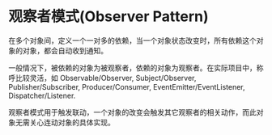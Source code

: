 # 观察者模式(Observer Pattern)

在多个对象间，定义一个一对多的依赖，当一个对象状态改变时，所有依赖这个对象的对象，都会自动收到通知。

一般情况下，被依赖的对象为被观察者，依赖的对象为观察者。在实际项目中，称呼比较灵活，如 Observable/Observer, Subject/Observer, Publisher/Subscriber, Producer/Consumer, EventEmitter/EventListener, Dispatcher/Listener.

观察者模式用于触发联动，一个对象的改变会触发其它观察者的相关动作，而此对象无需关心连动对象的具体实现。
